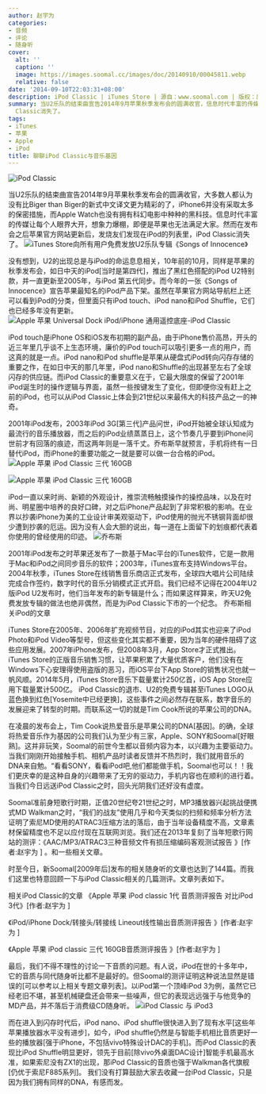 ```yaml
---
author: 赵宇为
categories:
- 音频
- 评论
- 随身听
cover:
  alt: ''
  caption: ''
  image: https://images.soomal.cc/images/doc/20140910/00045811.webp
  relative: false
date: '2014-09-10T22:03:31+08:00'
description: iPod Classic | iTunes Store | 源自：www.soomal.com | 版权：原创 |  平均/总评分：09.52/695
summary: 当U2乐队的结束曲宣告2014年9月苹果秋季发布会的圆满收官，信息时代丰富的传媒让每个人眼界大开，想象力爆棚，即便是苹果也无法满足大家。然而在发布会之后苹果官方网站更新后，发烧友们发现在iPod的列表里，iPod
  Classic消失了。
tags:
- iTunes
- 苹果
- Apple
- iPod
title: 聊聊iPod Classic与音乐基因
---
```


![iPod Classic](https://images.soomal.cc/images/doc/20110227/00009418.webp)



当U2乐队的结束曲宣告2014年9月苹果秋季发布会的圆满收官，大多数人都认为没有比Biger than Biger的新式中文译文更为精彩的了，iPhone6并没有采取太多的保密措施，而Apple Watch也没有拥有科幻电影中种种的黑科技。信息时代丰富的传媒让每个人眼界大开，想象力爆棚，即便是苹果也无法满足大家。然而在发布会之后苹果官方网站更新后，发烧友们发现在iPod的列表里，iPod Classic消失了。
![iTunes Store向所有用户免费发放U2乐队专辑《Songs of Innocence》](https://images.soomal.cc/images/doc/20140910/00045809.webp)




没有想到，U2的出现总是与iPod的命运息息相关，10年前的10月，同样是苹果的秋季发布会，如日中天的iPod[当时是第四代]，推出了黑红色搭配的iPod U2特别款，并一直更新至2005年，与iPod 第五代同步。而今年的一张《Songs of Innocence》宣告苹果最知名的iPod产品下架。虽然在苹果官方网站导航栏上还可以看到iPod的分类，但里面只有iPod touch、iPod nano和iPod Shuffle，它们也已经多年没有更新。
![Apple 苹果 Universal Dock iPod/iPhone 通用遥控底座-iPod Classic](https://images.soomal.cc/images/doc/20111203/00015199.webp)




iPod touch是iPhone OS和iOS发布初期的副产品，由于iPhone售价高昂，开头的近三年里几乎谈不上生态环境，廉价的iPod touch可以吸引更多一点的用户，而这真的就是一点。iPod nano和iPod shuffle是苹果从硬盘式iPod转向闪存存储的重要之作，在如日中天的那几年里，iPod nano和Shuffle的出现甚至左右了全球闪存的供应链。而iPod Classic的重要意义在于，它最大限度的保留了2001年iPod诞生时的操作逻辑与界面，虽然一些按键发生了变化，但即便你没有赶上之前的iPod，也可以从iPod Classic上体会到21世纪以来最伟大的科技产品之一的神奇。

2001年iPod发布，2003年iPod 3G[第三代]产品问世，iPod开始被全球认知成为最流行的音乐播放器，而之后的iPod业绩蒸蒸日上，这个节奏几乎要到iPhone问世前才有回落的痕迹，而这两年则是一落千丈。乔布斯早就预言，手机将终有一日替代iPod，而iPhone的重要功能之一就是要可以做一台合格的iPod。
![Apple 苹果 iPod Classic 三代 160GB](https://images.soomal.cc/images/doc/20130302/00028044_01.webp)




![Apple 苹果 iPod Classic 三代 160GB](https://images.soomal.cc/images/doc/20130302/00028048_01.webp)




iPod一直以来时尚、新颖的外观设计，推崇流畅触摸操作的操控品味，以及在时尚、明星圈中培养的良好口碑，对之后iPhone产品起到了非常积极的影响。在业界以抄袭iPhone为美的工业设计审美观驱动下，iPod使用的抛光不锈钢背面却很少遭到抄袭的厄运。因为没有人会大胆的说出，每一道在上面留下的划痕都代表着你使用的曾经使用的印迹。
![乔布斯](https://images.soomal.cc/images/doc/20100204/00003971.webp)




2001年iPod发布之时苹果还发布了一款基于Mac平台的iTunes软件，它是一款用于Mac和iPod之间同步音乐的软件；2003年，iTunes宣布支持Windows平台。2004年秋季，iTunes Store在线销售音乐商店正式发布，全球四大唱片公司陆续完成合作签约，数字时代的音乐分销模式正式开启。我们已经不记得在2004年U2版iPod U2发布时，他们当年发布的新专辑是什么；而如果这样算来，昨天U2免费发放专辑的做法也绝非偶然，而是为iPod Classic下市的一个纪念。
乔布斯相关iPod的文章











iTunes Store在2005年、2006年扩充视频节目，对应的iPod其实也迎来了iPod Photo和iPod Video等型号，但这些变化其实都不重要，因为当年的硬件阻碍了这些应用发展。2007年iPhone发布，但2008年3月，App Store才正式推出。iTunes Store的正版音乐销售习惯，让苹果积累了大量优质客户，他们没有在Windows下心安理得使用盗版的恶习，而iOS平台下App Store的销售状况也就一帆风顺。2014年5月，iTunes Store音乐下载量累计250亿首，iOS App Store应用下载量累计500亿。
iPod Classic的退市、U2的免费专辑甚至iTunes LOGO从蓝色换到红色[Yosemite中已经更换]，这些事件之间必然存在联系，数字音乐的发展迎来了转型的时期。而联系这一切的就是Tim Cook所说的苹果公司的DNA。

在凌晨的发布会上，Tim Cook说热爱音乐是苹果公司的DNA[基因]。的确，全球将热爱音乐作为基因的公司我们认为至少有三家，Apple、SONY和Soomal[好眼熟]。这并非玩笑，Soomal的前世今生都以音频内容为本，以兴趣为主要驱动力。当我们刚刚开始接触手机、相机产品时读者反馈并不热烈时，我们就用音乐的DNA来自勉。“看看SONY，看看iPod吧,他们都能做手机，Soomal也可以！！我们更庆幸的是这种自身的兴趣带来了无穷的驱动力，手机内容也在顺利的进行着。当我们今日远送iPod Classic之时，回头光阴我们还好没有虚度。

Soomal准前身短歌行时期，正值20世纪夸21世纪之时，MP3播放器兴起挑战便携式MD Walkman之时，“我们的战友”使用几乎和今天类似的扫频和频率分析方法证明了索尼MD使用的ATRAC3压缩方法的落后，由于当年设备精度不高，文章素材保留精度也不足以应付现在互联网浏览。我们还在2013年复刻了当年短歌行网站的测评：《AAC/MP3/ATRAC3三种音频文件有损压缩编码客观测试报告 》[作者:赵宇为 ]
。和一些相关文章。











时至今日，新Soomal[2009年后]发布的相关随身听的文章也达到了144篇。而我们这里也特意回顾一下与iPod Classic相关的几篇测评。文章列表如下。

相关iPod Classic的文章
《Apple 苹果 iPod classic 1代 音质测评报告 对比iPod 3代》[作者:赵宇为 ]

《iPod/iPhone Dock/转接头/转接线 Lineout线性输出音质测评报告 》[作者:赵宇为 ]

《Apple 苹果 iPod classic 三代 160GB音质测评报告 》[作者:赵宇为 ]

最后，我们不得不理性的讨论一下音质的问题。有人说，iPod在世的十多年中，它的音质与同代随身听比都不是最好的。但Soomal的测评证明这种说法显然是错误的[可以参考以上相关专题文章列表]。以iPod第一个顶峰iPod 3为例，虽然它已经老旧不堪，甚至机械硬盘还会带来一些噪声，但它的表现远远强于与他竞争的MD产品，并不落后于消费级CD随身听。
![iPod Classic 与 iPod3](https://images.soomal.cc/images/doc/20110315/00009653.webp)




而在进入到闪存时代后，iPod nano、iPod shuffle很快进入到了现有水平[这些年苹果播放器水平没有进步]，如今，iPod shuffle仍然是与智能手机相比音质更好一些的播放器[强于iPhone，不包括vivo特殊设计DAC的手机]。而iPod Classic的表现比iPod Shuffle明显更好，领先于目前[除vivo外桌面DAC设计]智能手机最高水准，如果索尼没有ZX1的出现，那iPod Classic的音质也强于Walkman各代旗舰[仍优于索尼F885系列]。
我们没有打算鼓励大家去收藏一台iPod Classic，只是因为我们拥有同样的DNA，有感而发。